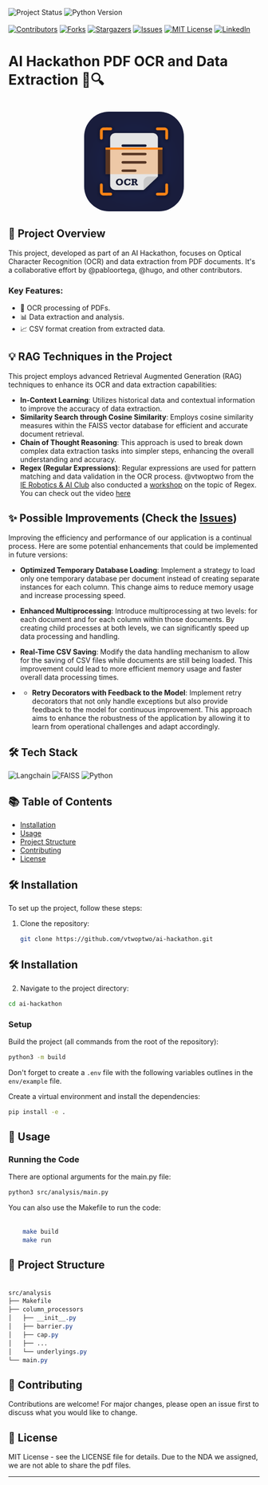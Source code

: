 
<!-- PROJECT SHIELDS -->
![Project Status](https://img.shields.io/badge/status-completed-success.svg)
![Python Version](https://img.shields.io/badge/python-3.10-blue.svg)
<br>
<br>
[![Contributors][contributors-shield]][contributors-url]
[![Forks][forks-shield]][forks-url]
[![Stargazers][stars-shield]][stars-url]
[![Issues][issues-shield]][issues-url]
[![MIT License][license-shield]][license-url]
[![LinkedIn][linkedin-shield]][linkedin-url]


# AI Hackathon PDF OCR and Data Extraction 📑🔍
<!-- PROJECT LOGO -->
<br />
<div align="center">
  <a>
    <img src="misc/ocr.png" alt="Logo" style="border-radius: 50px; width:200px" >
  </a>
</div>




## 🌟 Project Overview

This project, developed as part of an AI Hackathon, focuses on Optical Character Recognition (OCR) and data extraction from PDF documents. It's a collaborative effort by @pabloortega, @hugo, and other contributors.

### Key Features:
- 📄 OCR processing of PDFs.
- 📊 Data extraction and analysis.
- 📈 CSV format creation from extracted data.

## 💡 RAG Techniques in the Project

This project employs advanced Retrieval Augmented Generation (RAG) techniques to enhance its OCR and data extraction capabilities:

- **In-Context Learning**: Utilizes historical data and contextual information to improve the accuracy of data extraction.
- **Similarity Search through Cosine Similarity**: Employs cosine similarity measures within the FAISS vector database for efficient and accurate document retrieval.
- **Chain of Thought Reasoning**: This approach is used to break down complex data extraction tasks into simpler steps, enhancing the overall understanding and accuracy.
- **Regex (Regular Expressions)**: Regular expressions are used for pattern matching and data validation in the OCR process. @vtwoptwo from the [IE Robotics & AI Club](https://github.com/ieroboticsclub) also conducted a [workshop](https://github.com/ieroboticsclub/workshops) on the topic of Regex. You can check out the video [here](youtube.com)

## ✨ Possible Improvements (Check the [Issues][issues-url])

Improving the efficiency and performance of our application is a continual process. Here are some potential enhancements that could be implemented in future versions:

- **Optimized Temporary Database Loading**: Implement a strategy to load only one temporary database per document instead of creating separate instances for each column. This change aims to reduce memory usage and increase processing speed.

- **Enhanced Multiprocessing**: Introduce multiprocessing at two levels: for each document and for each column within those documents. By creating child processes at both levels, we can significantly speed up data processing and handling.

- **Real-Time CSV Saving**: Modify the data handling mechanism to allow for the saving of CSV files while documents are still being loaded. This improvement could lead to more efficient memory usage and faster overall data processing times.

- - **Retry Decorators with Feedback to the Model**: Implement retry decorators that not only handle exceptions but also provide feedback to the model for continuous improvement. This approach aims to enhance the robustness of the application by allowing it to learn from operational challenges and adapt accordingly.


## 🛠 Tech Stack

![Langchain](https://img.shields.io/badge/Langchain-2023-blue.svg)
![FAISS](https://img.shields.io/badge/FAISS-Vector_DB-orange.svg)
![Python](https://img.shields.io/badge/Python-3.10-blue.svg)

## 📚 Table of Contents
- [Installation](#installation)
- [Usage](#usage)
- [Project Structure](#project-structure)
- [Contributing](#contributing)
- [License](#license)

## 🛠 Installation

To set up the project, follow these steps:

1. Clone the repository:
   ```bash
   git clone https://github.com/vtwoptwo/ai-hackathon.git
   
## 🛠 Installation

2. Navigate to the project directory:

```bash
cd ai-hackathon
```

### Setup

Build the project (all commands from the root of the repository):
```bash
python3 -m build
```
Don't forget to create a `.env` file with the following variables outlines in the `env/example` file.


Create a virtual environment and install the dependencies:
```bash
pip install -e .
```


## 🚀 Usage


### Running the Code
There are optional arguments for the main.py file:

```bash
python3 src/analysis/main.py 
```

You can also use the Makefile to run the code:

```bash

    make build
    make run
```

## 📁 Project Structure

``` css

src/analysis
├── Makefile
├── column_processors
│   ├── __init__.py
│   ├── barrier.py
│   ├── cap.py
│   ├── ...
│   └── underlyings.py
└── main.py
```

## 👥 Contributing

Contributions are welcome! For major changes, please open an issue first to discuss what you would like to change.

## 📄 License
MIT License - see the LICENSE file for details. Due to the NDA we assigned, we are not able to share the pdf files.



***
<!-- MARKDOWN LINKS & IMAGES -->
<!-- https://www.markdownguide.org/basic-syntax/#reference-style-links -->
[contributors-shield]: https://img.shields.io/github/contributors/vtwoptwo/ai-hackathon.svg?style=for-the-badge
[contributors-url]: https://github.com/vtwoptwo/ai-hackathon/graphs/contributors
[forks-shield]: https://img.shields.io/github/forks/vtwoptwo/ai-hackathon.svg?style=for-the-badge
[forks-url]: https://github.com/vtwoptwo/ai-hackathon/network/members
[stars-shield]: https://img.shields.io/github/stars/vtwoptwo/ai-hackathon.svg?style=for-the-badge
[stars-url]: https://github.com/vtwoptwo/ai-hackathon/stargazers
[issues-shield]: https://img.shields.io/github/issues/vtwoptwo/ai-hackathon.svg?style=for-the-badge
[issues-url]: https://github.com/vtwoptwo/ai-hackathon/issues
[license-shield]: https://img.shields.io/github/license/vtwoptwo/ai-hackathon.svg?style=for-the-badge
[license-url]: https://github.com/vtwoptwo/ai-hackathon/blob/master/LICENSE.txt
[linkedin-shield]: https://img.shields.io/badge/-LinkedIn-black.svg?style=for-the-badge&logo=linkedin&colorB=555
[linkedin-url]: https://www.linkedin.com/in/vera-prohaska-31734b1b5/
[Next.js]: https://img.shields.io/badge/next.js-000000?style=for-the-badge&logo=nextdotjs&logoColor=white
[Next-url]: https://nextjs.org/
[React.js]: https://img.shields.io/badge/React-20232A?style=for-the-badge&logo=react&logoColor=61DAFB
[React-url]: https://reactjs.org/
[Vue.js]: https://img.shields.io/badge/Vue.js-35495E?style=for-the-badge&logo=vuedotjs&logoColor=4FC08D
[Vue-url]: https://vuejs.org/
[Angular.io]: https://img.shields.io/badge/Angular-DD0031?style=for-the-badge&logo=angular&logoColor=white
[Angular-url]: https://angular.io/
[Svelte.dev]: https://img.shields.io/badge/Svelte-4A4A55?style=for-the-badge&logo=svelte&logoColor=FF3E00
[Svelte-url]: https://svelte.dev/
[Laravel.com]: https://img.shields.io/badge/Laravel-FF2D20?style=for-the-badge&logo=laravel&logoColor=white
[Laravel-url]: https://laravel.com
[Bootstrap.com]: https://img.shields.io/badge/Bootstrap-563D7C?style=for-the-badge&logo=bootstrap&logoColor=white
[Bootstrap-url]: https://getbootstrap.com
[JQuery.com]: https://img.shields.io/badge/jQuery-0769AD?style=for-the-badge&logo=jquery&logoColor=white
[JQuery-url]: https://jquery.com 
[CPP-url]: https://cplusplus.com/
[C++]: https://img.shields.io/badge/C++-blue
[Postgres]: https://img.shields.io/badge/postgres-%23316192.svg?style=for-the-badge&logo=postgresql&logoColor=white
[Postgres-url]: https://www.postgresql.org/
[Flask]: https://img.shields.io/badge/flask-%23000.svg?style=for-the-badge&logo=flask&logoColor=white
[Flask-url]: https://flask.palletsprojects.com/en/2.2.x/
[Postman]: https://img.shields.io/badge/Postman-FF6C37?style=for-the-badge&logo=postman&logoColor=white
[Postman-url]: https://www.postman.com/
[Docker]: https://img.shields.io/badge/docker-%230db7ed.svg?style=for-the-badge&logo=docker&logoColor=white
[Docker-url]: https://www.docker.com/
[MongoDB]: https://img.shields.io/badge/MongoDB-%234ea94b.svg?style=for-the-badge&logo=mongodb&logoColor=white
[MongoDB-url]: https://www.mongodb.com/home
